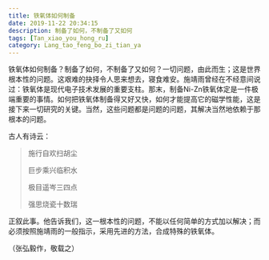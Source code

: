 ```yaml
---
title: 铁氧体如何制备
date: 2019-11-22 20:34:15
description: 制备了如何，不制备了又如何
tags: [Tan_xiao_you_hong_ru]
category: Lang_tao_feng_bo_zi_tian_ya
---
```

铁氧体如何制备？制备了如何，不制备了又如何？一切问题，由此而生；这是世界根本性的问题。这艰难的抉择令人思来想去，寝食难安。施靖雨曾经在不经意间说过：铁氧体是现代电子技术发展的重要支柱。那末，制备Ni-Zn铁氧体定是一件极端重要的事情。如何把铁氧体制备得又好又快，如何才能提高它的磁学性能，这是接下来一切研究的关键。当然，这些问题都是问题的问题，其解决当然地依赖于那根本的问题。

古人有诗云：

> 施行自欢扫胡尘
>
> 巨步乘兴临积水
>
> 极目遥岑三四点
>
> 强思烧瓷十数瑞

正叙此事。他告诉我们，这一根本性的问题，不能以任何简单的方式加以解决；而必须按照施靖雨的一般指示，采用先进的方法，合成特殊的铁氧体。

（张弘毅作，敬载之）